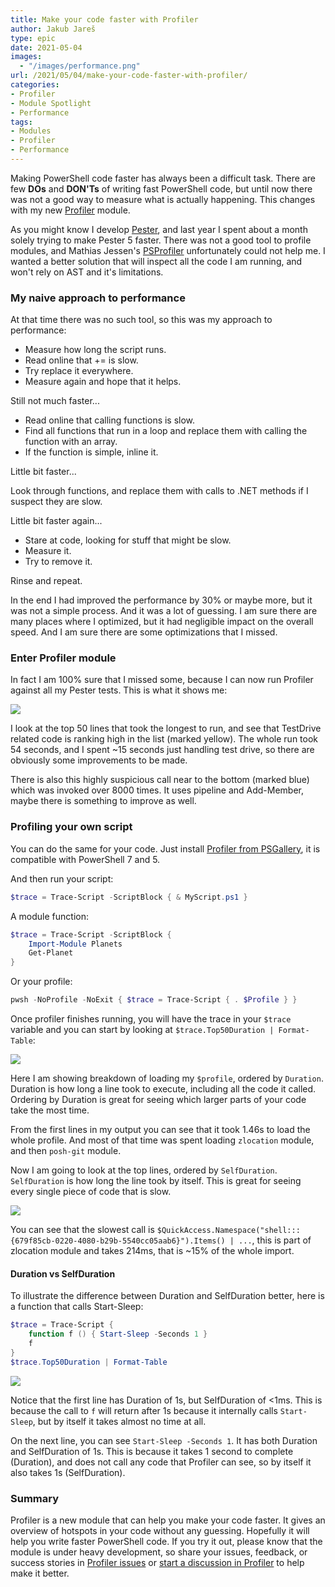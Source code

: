 ```yaml
---
title: Make your code faster with Profiler
author: Jakub Jareš
type: epic
date: 2021-05-04
images: 
  - "/images/performance.png"
url: /2021/05/04/make-your-code-faster-with-profiler/
categories:
- Profiler
- Module Spotlight
- Performance
tags:
- Modules
- Profiler
- Performance
---
```


Making PowerShell code faster has always been a difficult task. There are few **DOs** and **DON'Ts** of writing fast PowerShell code, but until now there was not a good way to measure what is actually happening. This changes with my new [Profiler](https://www.powershellgallery.com/packages/Profile) module. 

As you might know I develop [Pester](https://github.com/pester/pester), and last year I spent about a month solely trying to make Pester 5 faster. There was not a good tool to profile modules, and Mathias Jessen's [PSProfiler](https://www.powershellgallery.com/packages/PSProfiler/) unfortunately could not help me. I wanted a better solution that will inspect all the code I am running, and won't rely on AST and it's limitations. 

### My naive approach to performance

At that time there was no such tool, so this was my approach to performance: 

- Measure how long the script runs.
- Read online that += is slow.
- Try replace it everywhere.
- Measure again and hope that it helps.

Still not much faster...

- Read online that calling functions is slow.
- Find all functions that run in a loop and replace them with calling the function with an array.
- If the function is simple, inline it.

Little bit faster...

Look through functions, and replace them with calls to .NET methods if I suspect they are slow.

Little bit faster again...

- Stare at code, looking for stuff that might be slow.
- Measure it.
- Try to remove it.

Rinse and repeat.

In the end I had improved the performance by 30% or maybe more, but it was not a simple process. And it was a lot of guessing. I am sure there are many places where I optimized, but it had negligible impact on the overall speed. And I am sure there are some optimizations that I missed. 

### Enter Profiler module

In fact I am 100% sure that I missed some, because I can now run Profiler against all my Pester tests. This is what it shows me:  

![](/images/Pester.png)

I look at the top 50 lines that took the longest to run, and see that TestDrive related code is ranking high in the list (marked yellow). The whole run took 54 seconds, and I spent ~15 seconds just handling test drive, so there are obviously some improvements to be made.

There is also this highly suspicious call near to the bottom (marked blue) which was invoked over 8000 times. It uses pipeline and Add-Member, maybe there is something to improve as well.


### Profiling your own script

You can do the same for your code. Just install [Profiler from PSGallery](https://www.powershellgallery.com/packages/Profiler), it is compatible with PowerShell 7 and 5.

And then run your script: 

```powershell
$trace = Trace-Script -ScriptBlock { & MyScript.ps1 }
```

A module function:

```powershell
$trace = Trace-Script -ScriptBlock {
    Import-Module Planets
    Get-Planet
}
```

Or your profile:

```powershell
pwsh -NoProfile -NoExit { $trace = Trace-Script { . $Profile } }
```

Once profiler finishes running, you will have the trace in your `$trace` variable and you can start by looking at `$trace.Top50Duration | Format-Table`: 

![](/images/ProfileDuration.png)

Here I am showing breakdown of loading my `$profile`, ordered by `Duration`. Duration is how long a line took to execute, including all the code it called. Ordering by Duration is great for seeing which larger parts of your code take the most time.

From the first lines in my output you can see that it took 1.46s to load the whole profile. And most of that time was spent loading `zlocation` module, and then `posh-git` module.

Now I am going to look at the top lines, ordered by `SelfDuration`. `SelfDuration` is how long the line took by itself. This is great for seeing every single piece of code that is slow.

![](/images/ProfileSelfDuration.png)

You can see that the slowest call is `$QuickAccess.Namespace("shell:::{679f85cb-0220-4080-b29b-5540cc05aab6}").Items() | ...`, this is part of zlocation module and takes 214ms, that is ~15% of the whole import.

#### Duration vs SelfDuration

To illustrate the difference between Duration and SelfDuration better, here is a function that calls Start-Sleep: 

```powershell
$trace = Trace-Script { 
    function f () { Start-Sleep -Seconds 1 }
    f
}
$trace.Top50Duration | Format-Table
```

![](/images/DurationAndSelfDuration.png)

Notice that the first line has Duration of 1s, but SelfDuration of <1ms. This is because the call to `f` will return after 1s because it internally calls `Start-Sleep`, but by itself it takes almost no time at all. 

On the next line, you can see `Start-Sleep -Seconds 1`. It has both Duration and SelfDuration of 1s. This is because it takes 1 second to complete (Duration), and does not call any code that Profiler can see, so by itself it also takes 1s (SelfDuration).


### Summary 

Profiler is a new module that can help you make your code faster. It gives an overview of hotspots in your code without any guessing. Hopefully it will help you write faster PowerShell code. If you try it out, please know that the module is under heavy development, so share your issues, feedback, or success stories in [Profiler issues](https://github.com/nohwnd/profiler/issues) or [start a discussion in Profiler](https://github.com/nohwnd/Profiler/discussions) to help make it better.

